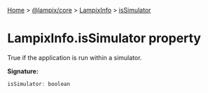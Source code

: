 [Home](./index) &gt; [@lampix/core](./core.md) &gt; [LampixInfo](./core.lampixinfo.md) &gt; [isSimulator](./core.lampixinfo.issimulator.md)

# LampixInfo.isSimulator property

True if the application is run within a simulator.

**Signature:**
```javascript
isSimulator: boolean
```
